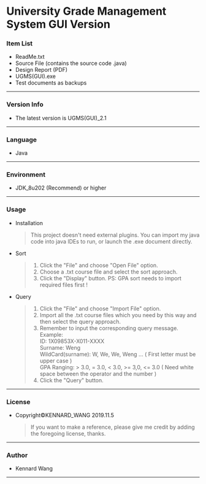 # University Grade Management System GUI Version
### Item List
+ ReadMe.txt
+ Source File (contains the source code .java)
+ Design Report (PDF)
+ UGMS(GUI).exe
+ Test documents as backups
------
### Version Info
+ The latest version is UGMS(GUI)_2.1
------
### Language
+ Java
------
### Environment
+ JDK_8u202 (Recommend) or higher
------
### Usage
+ Installation

  > This project doesn't need external plugins. You can import my java code into java IDEs to run, or launch the .exe document directly.
+ Sort

  > 1. Click the "File" and choose "Open File" option.
  > 2. Choose a .txt course file and select the sort approach.
  > 3. Click the "Display" button.
  > PS: GPA sort needs to import required files first !
+ Query

  > 1. Click the "File" and choose "Import File" option.
  > 2. Import all the .txt course files which you need by this way and then select the query approach.
  > 3. Remember to input the corresponding query message.  
       Example:  
       ID:  1X09853X-X011-XXXX  
       Surname: Weng  
       WildCard(surname): W, We, We, Weng ... ( First letter must be upper case )  
       GPA Ranging: > 3.0, = 3.0, < 3.0, >= 3,0, <= 3.0 ( Need white space between the operator and the number )
  > 4. Click the "Query" button.
------
### License  
+ Copyright©KENNARD_WANG 2019.11.5

  > If you want to make a reference, please give me credit by adding the foregoing license, thanks.
------
### Author
+ Kennard Wang
------
